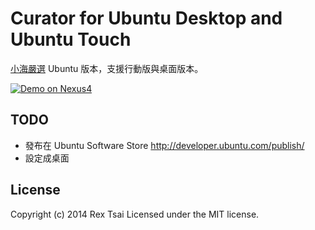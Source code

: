 Curator for Ubuntu Desktop and Ubuntu Touch
===========================================

[小海嚴選](http://curator.im/) Ubuntu 版本，支援行動版與桌面版本。


[![Demo on Nexus4](http://img.youtube.com/vi/moXHJ_F3TCg/0.jpg)](http://www.youtube.com/watch?v=moXHJ_F3TCg)

TODO
----

* 發布在 Ubuntu Software Store <http://developer.ubuntu.com/publish/>
* 設定成桌面


License
-------
Copyright (c) 2014 Rex Tsai Licensed under the MIT license.

